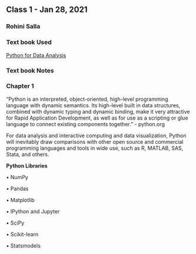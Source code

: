 ## Class 1 - Jan 28, 2021
### Rohini Salla
### Text book Used
[Python for Data Analysis](https://github.com/chenomg/CS_BOOKS/blob/master/Python%20for%20Data%20Analysis%2C%202nd%20Edition.pdf)
### Text book Notes
### Chapter 1
“Python is an interpreted, object-oriented, high-level programming language with dynamic semantics. Its high-level built in data structures, combined with dynamic typing and dynamic binding, make it very attractive for Rapid Application Development, as well as for use as a scripting or glue language to connect existing components together.” - python.org

For data analysis and interactive computing and data visualization, Python will inevitably draw comparisons with other open source and commercial programming languages and tools in wide use, such as R, MATLAB, SAS, Stata, and others.

**Python Libraries**

• NumPy

• Pandas

• Matplotlib

• IPython and Jupyter

• SciPy

• Scikit-learn

• Statsmodels



